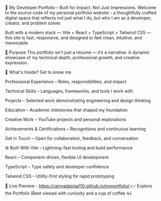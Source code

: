 🚀 My Developer Portfolio – Built for Impact, Not Just Impressions. 
Welcome to the source code of my personal portfolio website – a thoughtfully crafted digital space that reflects not just what I do, but who I am as a developer, creator, and problem solver.

Built with a modern stack — Vite + React + TypeScript + Tailwind CSS — this site is fast, responsive, and designed to feel clean, intuitive, and memorable.

🎯 Purpose
This portfolio isn’t just a resume — it’s a narrative. A dynamic showcase of my technical depth, professional growth, and creative expression.

🧩 What's Inside?
Get to know me

Professional Experience – Roles, responsibilities, and impact

Technical Skills – Languages, frameworks, and tools I work with

Projects – Selected work demonstrating engineering and design thinking

Education – Academic milestones that shaped my foundation

Creative Work – YouTube projects and personal explorations

Achievements & Certifications – Recognitions and continuous learning

Get in Touch – Open for collaboration, feedback, and conversation

⚙️ Built With
Vite – Lightning-fast tooling and build performance

React – Component-driven, flexible UI development

TypeScript – Type safety and developer confidence

Tailwind CSS – Utility-first styling for rapid prototyping

🔗 Live Preview - https://ramyadasiga110.github.io/myportfolio/
👉 Explore the Portfolio
(Best viewed with curiosity and a cup of coffee ☕)

